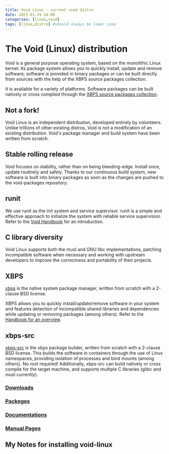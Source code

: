 ```yaml
---
title: Void Linux - current used distro
date: 2023-01-29 14:00
categories: [linux,void]
tags: [linux,distro] #should always be lower case
---
```


# The Void (Linux) distribution

Void is a general purpose operating system, based on the monolithic Linux kernel. Its package system allows you to quickly install, update and remove software; software is provided in binary packages or can be built directly from sources with the help of the XBPS source packages collection.

It is available for a variety of platforms. Software packages can be built natively or cross compiled through the [XBPS source packages collection](https://github.com/void-linux/void-packages).

## Not a fork!
Void Linux is an independent distribution, developed entirely by volunteers.
Unlike trillions of other existing distros, Void is not a modification of an existing distribution. Void's package manager and build system have been written from scratch.

## Stable rolling release
Void focuses on stability, rather than on being bleeding-edge. Install once, update routinely and safely.
Thanks to our continuous build system, new software is built into binary packages as soon as the changes are pushed to the void-packages repository.

## runit
We use runit as the init system and service supervisor.
runit is a simple and effective approach to initialize the system with reliable service supervision. Refer to the [Void Handbook](https://docs.voidlinux.org/config/services/index.html) for an introduction.

## C library diversity
Void Linux supports both the musl and GNU libc implementations, patching incompatible software when necessary and working with upstream developers to improve the correctness and portability of their projects.

## XBPS
[xbps](https://github.com/void-linux/xbps) is the native system package manager, written from scratch with a 2-clause BSD license.

XBPS allows you to quickly install/update/remove software in your system and features detection of incompatible shared libraries and dependencies while updating or removing packages (among others). Refer to the [Handbook for an overview](https://docs.voidlinux.org/xbps/index.html).

## xbps-src
[xbps-src](https://github.com/void-linux/void-packages) is the xbps package builder, written from scratch with a 2-clause BSD license.
This builds the software in containers through the use of Linux namespaces, providing isolation of processes and bind mounts (among others). No root required!
Additionally, xbps-src can build natively or cross compile for the target machine, and supports multiple C libraries (glibc and musl currently).

### [Downloads](https://voidlinux.org/download/)
### [Packeges](https://voidlinux.org/packages/)
### [Documentations](https://docs.voidlinux.org/)
### [Manual Pages](https://man.voidlinux.org/)

## My Notes for installing void-linux


